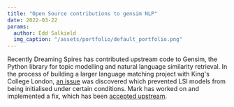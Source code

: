 ```yaml
---
title: "Open Source contributions to gensim NLP"
date: 2022-03-22
params:
  author: Edd Salkield
  img_caption: "/assets/portfolio/default_portfolio.png"
---
```


Recently Dreaming Spires has contributed upstream code to Gensim, the Python library for topic modelling and natural language similarity retrieval.
In the process of building a larger language matching project with King's College London, [an issue](https://github.com/piskvorky/gensim/issues/3270) was discovered which prevented LSI models from being initialised under certain conditions.
Mark has worked on and implemented a fix, which has been [accepted upstream](https://github.com/piskvorky/gensim/pull/3271).
